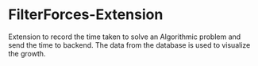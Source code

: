 # FilterForces-Extension
Extension to record the time taken to solve an Algorithmic problem and send the time to backend. The data from the database is used to visualize the growth.
